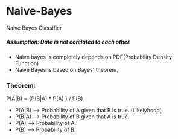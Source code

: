 # Naive-Bayes
Naive Bayes Classifier


##### Assumption: Data is not corelated to each other.

- Naive bayes is completely depends on PDF(Probability Density Function)
- Naive Bayes is based on Bayes' theorem.

### Theorem:

P(A|B) = {P(B|A) * P(A) } / P(B)


- P(A|B) --> Probability of A given that B is true. (Likelyhood)
- P(B|A) --> Probability of B given that A is true.
- P(A) --> Probability of A.
- P(B) --> Probability of B.
